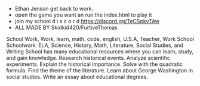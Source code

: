 * Ethan Jenson get back to work.
* open the game you want an run the index.html to play it
* join my school d i s c o r d https://discord.gg/TeCSpkvTAw 
* ALL MADE BY Skidkid420/FurtiveThomas










School Work, Work, learn, math, code, english, U.S.A, Teacher, Work School
Schoolwork: ELA, Science, History, Math, Literature, Social Studies, and Writing
School has many educational resources where you can learn, study, and gain knowledge.
Research historical events. Analyze scientific experiments. Explain the historical importance. Solve with the quadratic formula. Find the theme of the literature. Learn about George Washington in social studies. Write an essay about educational degrees.

